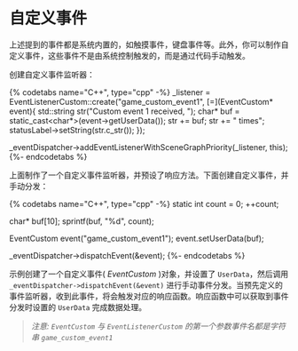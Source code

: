 # 自定义事件

上述提到的事件都是系统内置的，如触摸事件，键盘事件等。此外，你可以制作自定义事件，这些事件不是由系统控制触发的，而是通过代码手动触发。

创建自定义事件监听器：

{% codetabs name="C++", type="cpp" -%}
_listener = EventListenerCustom::create("game_custom_event1", [=](EventCustom* event){
    std::string str("Custom event 1 received, ");
    char* buf = static_cast<char*>(event->getUserData());
    str += buf;
    str += " times";
    statusLabel->setString(str.c_str());
});

_eventDispatcher->addEventListenerWithSceneGraphPriority(_listener, this);
{%- endcodetabs %}

上面制作了一个自定义事件监听器，并预设了响应方法。下面创建自定义事件，并手动分发：

{% codetabs name="C++", type="cpp" -%}
static int count = 0;
++count;

char* buf[10];
sprintf(buf, "%d", count);

EventCustom event("game_custom_event1");
event.setUserData(buf);

_eventDispatcher->dispatchEvent(&event);
{%- endcodetabs %}

示例创建了一个自定义事件( _EventCustom_ )对象，并设置了 `UserData`，然后调用 `_eventDispatcher->dispatchEvent(&event)` 进行手动事件分发。当预先定义的事件监听器，收到此事件，将会触发对应的响应函数。响应函数中可以获取到事件分发时设置的 `UserData` 完成数据处理。

> _注意: `EventCustom` 与 `EventListenerCustom` 的第一个参数事件名都是字符串 `game_custom_event1`_

